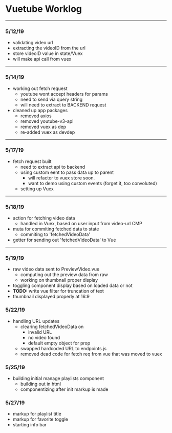 # Vuetube Worklog

---

### 5/12/19

- validating video url
- extracting the videoID from the url
- store videoID value in state/Vuex
- will make api call from vuex

---

### 5/14/19

- working out fetch request
  - youtube wont accept headers for params
  - need to send via query string
  - will need to extract to BACKEND request
- cleaned up app packages
  - removed axios
  - removed youtube-v3-api
  - removed vuex as dep
  - re-added vuex as devdep

---

### 5/17/19

- fetch request built
  - need to extract api to backend
  - using custom eent to pass data up to parent
    - will refactor to vuex store soon.
    - want to demo using custom events (forget it, too convoluted)
  - setting up Vuex

---

### 5/18/19

- action for fetching video  data
  - handled in Vuex, based on user input from video-url CMP
- muta for commiting fetched data to state
  - commiting to 'fetchedVideoData'
- getter for sending out 'fetchedVideoData' to Vue

---

### 5/19/19

- raw video data sent to PreviewVideo.vue
  - computing out the preview data from raw
  - working on thumbnail proper display
- toggling component display based on loaded data or not
- **TODO:** write vue filter for truncation of text
- thumbnail displayed properly at 16:9


### 5/22/19

- handling URL updates
  - clearing fetchedVideoData on
    - invalid URL
    - no video found
    - default empty object for prop
  - swapped hardcoded URL to endpoints.js
  - removed dead code for fetch req from vue that was moved to vuex

### 5/25/19

- building initial manage playlists component
  - building out in html
  - componentizing after init markup is made

### 5/27/19

- markup for playlist title
- markup for favorite toggle
- starting info bar
